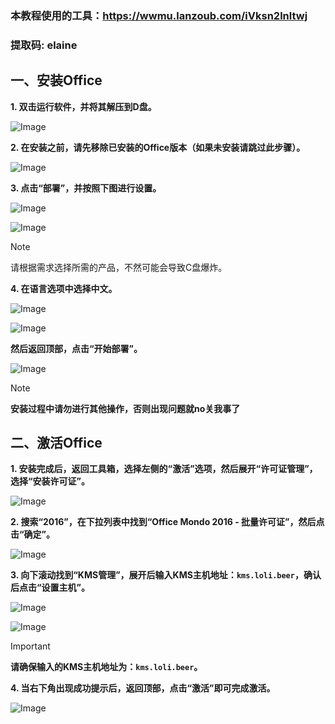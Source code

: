 ### 本教程使用的工具：https://wwmu.lanzoub.com/iVksn2lnltwj
### 提取码: elaine

## 一、安装Office

**1. 双击运行软件，并将其解压到D盘。**

![Image](https://github.com/user-attachments/assets/d476b6ae-3710-4605-a377-a52fdffae240)

**2. 在安装之前，请先移除已安装的Office版本（如果未安装请跳过此步骤）。**

![Image](https://github.com/user-attachments/assets/d12c81c6-0862-4be2-aded-d23601755d24)

**3. 点击“部署”，并按照下图进行设置。**

![Image](https://github.com/user-attachments/assets/354ae539-cb35-4be8-9fc0-fe2ad7240da7)

![Image](https://github.com/user-attachments/assets/a09f0e07-073a-4d77-832c-42fb1af9947d)

> [!NOTE]
> 请根据需求选择所需的产品，不然可能会导致C盘爆炸。

**4. 在语言选项中选择中文。**

![Image](https://github.com/user-attachments/assets/aac2b769-b17f-4e83-848d-9f8aa44ea482)

![Image](https://github.com/user-attachments/assets/5a7d48f5-90ca-4c9b-86de-7dc3b66783de)

**然后返回顶部，点击“开始部署”。**

![Image](https://github.com/user-attachments/assets/7bae8b78-f4a5-4a2a-a403-500ee056daf5)

> [!NOTE]
> **安装过程中请勿进行其他操作，否则出现问题就no关我事了**

## 二、激活Office

**1. 安装完成后，返回工具箱，选择左侧的“激活”选项，然后展开“许可证管理”，选择“安装许可证”。**

![Image](https://github.com/user-attachments/assets/747393ce-9641-49be-a651-c79006d08ee2)

**2. 搜索“2016”，在下拉列表中找到“Office Mondo 2016 - 批量许可证”，然后点击“确定”。**

![Image](https://github.com/user-attachments/assets/eb42ac2d-5f41-4b5b-ac31-784020aa700e)

**3. 向下滚动找到“KMS管理”，展开后输入KMS主机地址：`kms.loli.beer`，确认后点击“设置主机”。**

![Image](https://github.com/user-attachments/assets/711c3151-2c57-42a7-bc77-81b7379baabd)

![Image](https://github.com/user-attachments/assets/8902e749-3079-4361-8c1b-a39053034505)

> [!IMPORTANT]
> **请确保输入的KMS主机地址为：`kms.loli.beer`。**

**4. 当右下角出现成功提示后，返回顶部，点击“激活”即可完成激活。**

![Image](https://github.com/user-attachments/assets/158eaf90-d951-4919-bd72-3f641d986156)